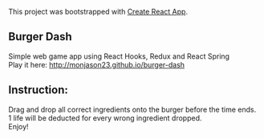 This project was bootstrapped with [Create React App](https://github.com/facebook/create-react-app).

## Burger Dash

Simple web game app using React Hooks, Redux and React Spring <br/>
Play it here: http://monjason23.github.io/burger-dash <br/>

## Instruction:

Drag and drop all correct ingredients onto the burger before the time ends. <br/>
1 life will be deducted for every wrong ingredient dropped. <br/>
Enjoy! 
